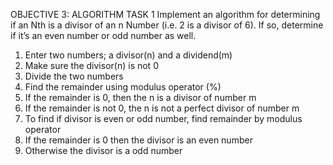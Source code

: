 OBJECTIVE 3: ALGORITHM
TASK 1
Implement an algorithm for determining if an Nth is a divisor of an n Number (i.e. 2 is a
divisor of 6). If so, determine if it’s an even number or odd number as well.
1. Enter two numbers; a divisor(n) and a dividend(m)
2. Make sure the divisor(n) is not 0
3. Divide the two numbers
4. Find the remainder using modulus operator (%)
5. If the remainder is 0, then the n is a divisor of number m
6. If the remainder is not 0, the n is not a perfect divisor of number m
7. To find if divisor is even or odd number, find remainder by modulus operator
8. If the remainder is 0 then the divisor is an even number
9. Otherwise the divisor is a odd number


